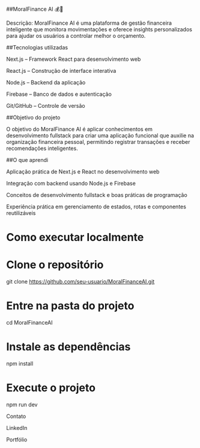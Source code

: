 ##MoralFinance AI 💰🤖

Descrição:
MoralFinance AI é uma plataforma de gestão financeira inteligente que monitora movimentações e oferece insights personalizados para ajudar os usuários a controlar melhor o orçamento.

##Tecnologias utilizadas

Next.js – Framework React para desenvolvimento web

React.js – Construção de interface interativa

Node.js – Backend da aplicação

Firebase – Banco de dados e autenticação

Git/GitHub – Controle de versão

##Objetivo do projeto

O objetivo do MoralFinance AI é aplicar conhecimentos em desenvolvimento fullstack para criar uma aplicação funcional que auxilie na organização financeira pessoal, permitindo registrar transações e receber recomendações inteligentes.

##O que aprendi

Aplicação prática de Next.js e React no desenvolvimento web

Integração com backend usando Node.js e Firebase

Conceitos de desenvolvimento fullstack e boas práticas de programação

Experiência prática em gerenciamento de estados, rotas e componentes reutilizáveis

# Como executar localmente
# Clone o repositório
git clone https://github.com/seu-usuario/MoralFinanceAI.git

# Entre na pasta do projeto
cd MoralFinanceAI

# Instale as dependências
npm install

# Execute o projeto
npm run dev

Contato

LinkedIn

Portfólio
